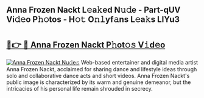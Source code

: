 ## Anna Frozen Nackt L𝚎a𝚔ed N𝚞𝚍e - Part-qUV Vi𝚍𝚎o P𝚑𝚘tos - H𝚘𝚝 O𝚗𝚕yf𝚊ns L𝚎a𝚔s LlYu3

# <h2><a href="http://kff5rld.oniu.top/?m=Anna+Frozen+Nackt">🔗👉 🔴 Anna Frozen Nackt P𝚑ot𝚘𝚜 V𝚒d𝚎o</a></h2>

[![Anna Frozen Nackt Nu𝚍e𝚜](https://i.imgur.com/0qMVB7G.gif)](http://kff5rld.oniu.top/?m=Anna+Frozen+Nackt)
Web-based entertainer and digital media artist Anna Frozen Nackt, acclaimed for sharing dance and lifestyle ideas through solo and collaborative dance acts and short videos. Anna Frozen Nackt's public image is characterized by its warm and genuine demeanor, but the intricacies of his personal life remain shrouded in secrecy.  
